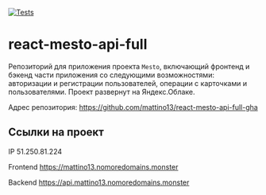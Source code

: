 [![Tests](https://github.com/yandex-praktikum/react-mesto-api-full-gha/actions/workflows/tests.yml/badge.svg)](https://github.com/yandex-praktikum/react-mesto-api-full-gha/actions/workflows/tests.yml)
# react-mesto-api-full
Репозиторий для приложения проекта `Mesto`, включающий фронтенд и бэкенд части приложения со следующими возможностями: авторизации и регистрации пользователей, операции с карточками и пользователями.
Проект развернут на Яндекс.Облаке.

Адрес репозитория: https://github.com/mattino13/react-mesto-api-full-gha

## Ссылки на проект

IP 51.250.81.224

Frontend https://mattino13.nomoredomains.monster

Backend https://api.mattino13.nomoredomains.monster
